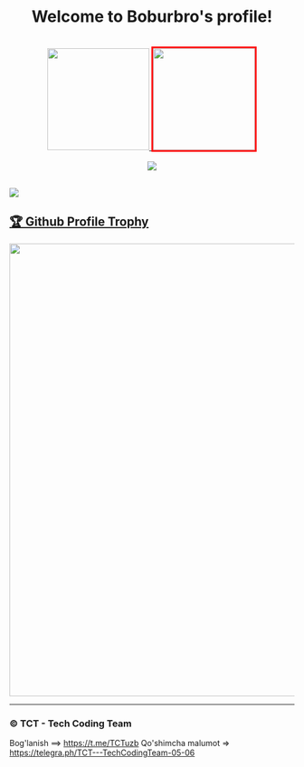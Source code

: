 <h1 align="center">
  Welcome to Boburbro's profile!
  
</h1>
<br>

<!-- <p align="center">
  <a href="https://github.com/nurbekdev/readmeda-typing-svg"><img src="https://readme-typing-svg.herokuapp.com?color=%23318CF7&size=19&width=403&height=60&lines=Python+Aiogram+Django+pyTelegramBotAPI"></a>
</p>

<br> -->



<div align="center">
  <a href="https://github.com/Boburbro">
  <img height="180em" src="![Anurag's GitHub stats](https://github-readme-stats.vercel.app/api?username=Boburbro&show_icons=true&theme=transparent)"/>
  <img height="180em" style="border:3px solid red;"src="https://github-readme-stats.vercel.app/api/top-langs/?username=Boburbro&layout=compact&langs_count=7&theme=dark"/>
</div>

<br>
  

  
<div align="center">
  <img src="https://github-readme-streak-stats.herokuapp.com/?user=Boburbro&theme=tokyonight_duo&hide_border=true" />
</div>

<br>

  <a href="https://github.com/Boburbro"><img src="https://github-profile-summary-cards.vercel.app/api/cards/profile-details?username=Boburbro&theme=github_dark"></a>

 <a href="https://github.com/ryo-ma/github-profile-trophy"><h2>🏆 Github Profile Trophy</h2></a>
<a href="https://github.com/ryo-ma/github-profile-trophy">
  <img width=800 src="https://github-profile-trophy.vercel.app/?username=nurbekdev&column=8&theme=gruvbox&no-frame=true"/>
</a>
  


  

  
  



---

### © TCT - Tech Coding Team 

Bog'lanish ==> https://t.me/TCTuzb
Qo'shimcha malumot => https://telegra.ph/TCT---TechCodingTeam-05-06
